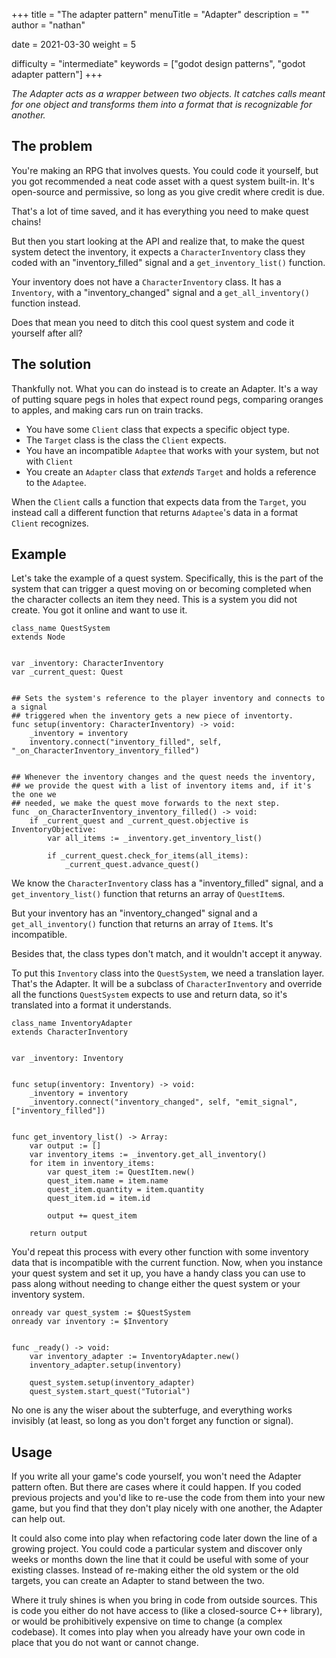 +++
title = "The adapter pattern"
menuTitle = "Adapter"
description = ""
author = "nathan"

date = 2021-03-30
weight = 5

difficulty = "intermediate"
keywords = ["godot design patterns", "godot adapter pattern"]
+++

_The Adapter acts as a wrapper between two objects. It catches calls meant for one object and transforms them into a format that is recognizable for another._

## The problem

You're making an RPG that involves quests. You could code it yourself, but you got recommended a neat code asset with a quest system built-in. It's open-source and permissive, so long as you give credit where credit is due.

That's a lot of time saved, and it has everything you need to make quest chains!

But then you start looking at the API and realize that, to make the quest system detect the inventory, it expects a `CharacterInventory` class they coded with an "inventory_filled" signal and a `get_inventory_list()` function.

Your inventory does not have a `CharacterInventory` class. It has a `Inventory`, with a "inventory_changed" signal and a `get_all_inventory()` function instead.

Does that mean you need to ditch this cool quest system and code it yourself after all?

## The solution

Thankfully not. What you can do instead is to create an Adapter. It's a way of putting square pegs in holes that expect round pegs, comparing oranges to apples, and making cars run on train tracks.

- You have some `Client` class that expects a specific object type.
- The `Target` class is the class the `Client` expects.
- You have an incompatible `Adaptee` that works with your system, but not with `Client`
- You create an `Adapter` class that _extends_ `Target` and holds a reference to the `Adaptee`.

When the `Client` calls a function that expects data from the `Target`, you instead call a different function that returns `Adaptee`'s data in a format `Client` recognizes.

## Example

Let's take the example of a quest system. Specifically, this is the part of the system that can trigger a quest moving on or becoming completed when the character collects an item they need. This is a system you did not create. You got it online and want to use it.

```gdscript
class_name QuestSystem
extends Node


var _inventory: CharacterInventory
var _current_quest: Quest


## Sets the system's reference to the player inventory and connects to a signal
## triggered when the inventory gets a new piece of inventorty.
func setup(inventory: CharacterInventory) -> void:
    _inventory = inventory
    inventory.connect("inventory_filled", self, "_on_CharacterInventory_inventory_filled")


## Whenever the inventory changes and the quest needs the inventory,
## we provide the quest with a list of inventory items and, if it's the one we
## needed, we make the quest move forwards to the next step.
func _on_CharacterInventory_inventory_filled() -> void:
    if _current_quest and _current_quest.objective is InventoryObjective:
        var all_items := _inventory.get_inventory_list()

        if _current_quest.check_for_items(all_items):
            _current_quest.advance_quest()
```

We know the `CharacterInventory` class has a "inventory_filled" signal, and a `get_inventory_list()` function that returns an array of `QuestItem`s.

But your inventory has an "inventory_changed" signal and a `get_all_inventory()` function that returns an array of `Item`s. It's incompatible.

Besides that, the class types don't match, and it wouldn't accept it anyway.

To put this `Inventory` class into the `QuestSystem`, we need a translation layer. That's the Adapter. It will be a subclass of `CharacterInventory` and override all the functions `QuestSystem` expects to use and return data, so it's translated into a format it understands.

```gdscript
class_name InventoryAdapter
extends CharacterInventory


var _inventory: Inventory


func setup(inventory: Inventory) -> void:
    _inventory = inventory
    _inventory.connect("inventory_changed", self, "emit_signal", ["inventory_filled"])


func get_inventory_list() -> Array:
    var output := []
    var inventory_items := _inventory.get_all_inventory()
    for item in inventory_items:
        var quest_item := QuestItem.new()
        quest_item.name = item.name
        quest_item.quantity = item.quantity
        quest_item.id = item.id
        
        output += quest_item
    
    return output
```

You'd repeat this process with every other function with some inventory data that is incompatible with the current function. Now, when you instance your quest system and set it up, you have a handy class you can use to pass along without needing to change either the quest system or your inventory system.

```gdscript
onready var quest_system := $QuestSystem
onready var inventory := $Inventory


func _ready() -> void:
    var inventory_adapter := InventoryAdapter.new()
    inventory_adapter.setup(inventory)
    
    quest_system.setup(inventory_adapter)
    quest_system.start_quest("Tutorial")
```

No one is any the wiser about the subterfuge, and everything works invisibly (at least, so long as you don't forget any function or signal).

## Usage

If you write all your game's code yourself, you won't need the Adapter pattern often. But there are cases where it could happen. If you coded previous projects and you'd like to re-use the code from them into your new game, but you find that they don't play nicely with one another, the Adapter can help out.

It could also come into play when refactoring code later down the line of a growing project. You could code a particular system and discover only weeks or months down the line that it could be useful with some of your existing classes. Instead of re-making either the old system or the old targets, you can create an Adapter to stand between the two.

Where it truly shines is when you bring in code from outside sources. This is code you either do not have access to (like a closed-source C++ library), or would be prohibitively expensive on time to change (a complex codebase). It comes into play when you already have your own code in place that you do not want or cannot change.
